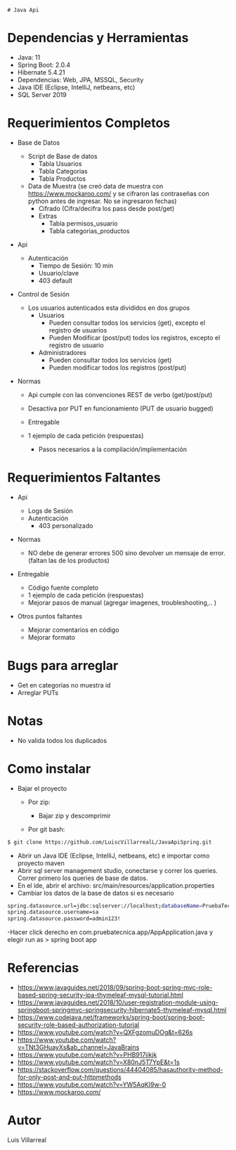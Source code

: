     # Java Api



# Dependencias y Herramientas
 - Java: 11
 - Spring Boot: 2.0.4
 - Hibernate 5.4.21
 - Dependencias: Web, JPA, MSSQL, Security
 - Java IDE (Eclipse,  IntelliJ, netbeans, etc)
 - SQL Server 2019
 
# Requerimientos Completos

 - Base de Datos
    - Script de Base de datos
        -  Tabla Usuarios
        -  Tabla Categorias
        -  Tabla Productos
	-  Data de Muestra (se creó data de muestra con https://www.mockaroo.com/ y se cifraron las contraseñas con python antes de ingresar. No se ingresaron fechas)
        -  Cifrado (Cifra/decifra los pass desde post/get)
        -  Extras
            - Tabla permisos_usuario
            - Tabla categorias_productos
            
- Api
   - Autenticación
       - Tiempo de Sesión: 10 min
       - Usuario/clave 
       - 403 default


- Control de Sesión
	- Los usuarios autenticados esta divididos en dos grupos
		- Usuarios
			- Pueden consultar todos los servicios (get), excepto el registro de usuarios
			- Pueden Modificar (post/put) todos los registros, excepto el registro de usuario
		-  Administradores
			- Pueden consultar todos los servicios (get)
			- Pueden modificar todos los registros (post/put)
			


       
- Normas
   - Api cumple con las convenciones REST de verbo (get/post/put)
   - Desactiva por PUT en funcionamiento (PUT de usuario bugged)
   
   - Entregable
   	- 1 ejemplo de cada petición (respuestas) 
        - Pasos necesarios a la compilación/implementación


   


# Requerimientos Faltantes

    
            
- Api
   - Logs de Sesión
   - Autenticación
       - 403 personalizado

       
- Normas

   - NO debe de generar errores 500 sino devolver un mensaje de error. (faltan las de los productos)


- Entregable
   - Código fuente completo
   - 1 ejemplo de cada petición (respuestas) 
   - Mejorar pasos de manual (agregar imagenes, troubleshooting,.. )

    

- Otros puntos faltantes
   - Mejorar comentarios en código
   - Mejorar formato



# Bugs para arreglar
   - Get en categorias no muestra id
   - Arreglar PUTs 


# Notas
 - No valida todos los duplicados

# Como instalar

 - Bajar el proyecto
	- Por zip:
	   - Bajar zip y descomprimir
	   
	- Por  git bash:
	
```sh
$ git clone https://github.com/LuiscVillarrealL/JavaApiSpring.git
```

   - Abrir un Java IDE (Eclipse,  IntelliJ, netbeans, etc) e importar como proyecto maven
   - Abrir sql server management studio, conectarse y correr los queries. Correr primero los queries de base de datos.
   - En el ide, abrir el archivo: src/main/resources/application.properties
   - Cambiar los datos de la base de datos si es necesario
   
```sh
spring.datasource.url=jdbc:sqlserver://localhost;databaseName=PruebaTecnica
spring.datasource.username=sa
spring.datasource.password=admin123!
```

 -Hacer click derecho en com.pruebatecnica.app/AppApplication.java y elegir run as > spring boot app
 

 






 # Referencias
   - https://www.javaguides.net/2018/09/spring-boot-spring-mvc-role-based-spring-security-jpa-thymeleaf-mysql-tutorial.html
   - https://www.javaguides.net/2018/10/user-registration-module-using-springboot-springmvc-springsecurity-hibernate5-thymeleaf-mysql.html
   - https://www.codejava.net/frameworks/spring-boot/spring-boot-security-role-based-authorization-tutorial
   - https://www.youtube.com/watch?v=QXFgzomuDOg&t=626s
   - https://www.youtube.com/watch?v=TNt3GHuayXs&ab_channel=JavaBrains
   - https://www.youtube.com/watch?v=PHB917iikjk 
   - https://www.youtube.com/watch?v=X80nJ5T7YpE&t=1s
   - https://stackoverflow.com/questions/44404085/hasauthority-method-for-only-post-and-put-httpmethods
   - https://www.youtube.com/watch?v=YW5AqKI9w-0
   - https://www.mockaroo.com/
   
   
# Autor

Luis Villarreal
